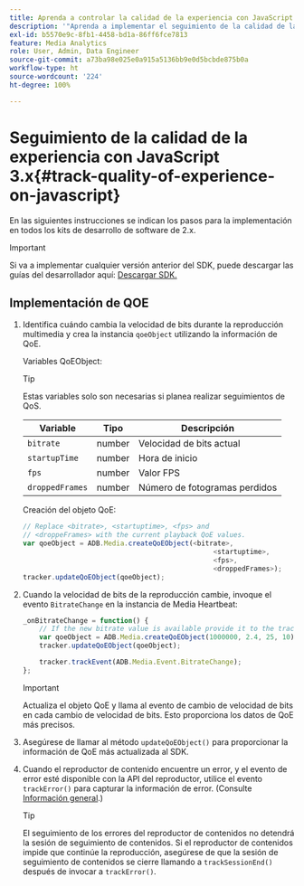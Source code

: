 ```yaml
---
title: Aprenda a controlar la calidad de la experiencia con JavaScript 3.x
description: '"Aprenda a implementar el seguimiento de la calidad de la experiencia (QoE, QoS) mediante el SDK multimedia en aplicaciones de explorador con JavaScript 3x".'
exl-id: b5570e9c-8fb1-4458-bd1a-86ff6fce7813
feature: Media Analytics
role: User, Admin, Data Engineer
source-git-commit: a73ba98e025e0a915a5136bb9e0d5bcbde875b0a
workflow-type: ht
source-wordcount: '224'
ht-degree: 100%

---
```


# Seguimiento de la calidad de la experiencia con JavaScript 3.x{#track-quality-of-experience-on-javascript}

En las siguientes instrucciones se indican los pasos para la implementación en todos los kits de desarrollo de software de 2.x.

>[!IMPORTANT]
>
>Si va a implementar cualquier versión anterior del SDK, puede descargar las guías del desarrollador aquí: [Descargar SDK.](/help/getting-started/download-sdks.md)

## Implementación de QOE

1. Identifica cuándo cambia la velocidad de bits durante la reproducción multimedia y crea la instancia `qoeObject` utilizando la información de QoE.

   Variables QoEObject:

   >[!TIP]
   >
   >Estas variables solo son necesarias si planea realizar seguimientos de QoS.

   | Variable | Tipo | Descripción |
   | --- | --- | --- |
   | `bitrate` | number | Velocidad de bits actual |
   | `startupTime` | number | Hora de inicio |
   | `fps` | number | Valor FPS |
   | `droppedFrames` | number | Número de fotogramas perdidos |

   Creación del objeto QoE:

   ```js
   // Replace <bitrate>, <startuptime>, <fps> and
   // <droppeFrames> with the current playback QoE values.
   var qoeObject = ADB.Media.createQoEObject(<bitrate>,
                                                  <startuptime>,
                                                  <fps>,
                                                  <droppedFrames>);
   tracker.updateQoEObject(qoeObject);
   ```

1. Cuando la velocidad de bits de la reproducción cambie, invoque el evento `BitrateChange` en la instancia de Media Heartbeat:

   ```js
   _onBitrateChange = function() {
       // If the new bitrate value is available provide it to the tracker.
       var qoeObject = ADB.Media.createQoEObject(1000000, 2.4, 25, 10);
       tracker.updateQoEObject(qoeObject);
   
       tracker.trackEvent(ADB.Media.Event.BitrateChange);
   };
   ```

   >[!IMPORTANT]
   >
   >Actualiza el objeto QoE y llama al evento de cambio de velocidad de bits en cada cambio de velocidad de bits. Esto proporciona los datos de QoE más precisos.

1. Asegúrese de llamar al método `updateQoEObject()` para proporcionar la información de QoE más actualizada al SDK.
1. Cuando el reproductor de contenido encuentre un error, y el evento de error esté disponible con la API del reproductor, utilice el evento `trackError()` para capturar la información de error. (Consulte [Información general](/help/use-cases/track-errors/track-errors-overview.md).)

   >[!TIP]
   >
   >El seguimiento de los errores del reproductor de contenidos no detendrá la sesión de seguimiento de contenidos. Si el reproductor de contenidos impide que continúe la reproducción, asegúrese de que la sesión de seguimiento de contenidos se cierre llamando a `trackSessionEnd()` después de invocar a `trackError()`.
